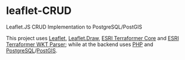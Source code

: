 # leaflet-CRUD
Leaflet.JS CRUD Implementation to PostgreSQL/PostGIS

This project uses [Leaflet](https://github.com/Leaflet/Leaflet), [Leaflet.Draw](https://github.com/Leaflet/Leaflet.draw), [ESRI Terraformer Core](http://terraformer.io/core/) and [ESRI Terraformer WKT Parser](http://terraformer.io/wkt-parser/); while at the backend uses [PHP](http://php.net/) and [PostgreSQL](https://www.postgresql.org/)/[PostGIS](https://postgis.net/).
